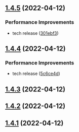 ## [1.4.5](https://github.com/antongolub/npm-registry-firewall/compare/v1.4.4...v1.4.5) (2022-04-12)


### Performance Improvements

* tech release ([301ebf3](https://github.com/antongolub/npm-registry-firewall/commit/301ebf39c9456a05dbadd114665eabae2a168968))

## [1.4.4](https://github.com/antongolub/npm-registry-firewall/compare/v1.4.3...v1.4.4) (2022-04-12)


### Performance Improvements

* tech release ([5c6ce4d](https://github.com/antongolub/npm-registry-firewall/commit/5c6ce4d9d328a7462f7da5d07ba2c38369796d9e))

## [1.4.3](https://github.com/antongolub/npm-registry-firewall/compare/v1.4.2...v1.4.3) (2022-04-12)

## [1.4.2](https://github.com/antongolub/npm-registry-firewall/compare/v1.4.1...v1.4.2) (2022-04-12)

## [1.4.1](https://github.com/antongolub/npm-registry-firewall/compare/v1.4.0...v1.4.1) (2022-04-12)
